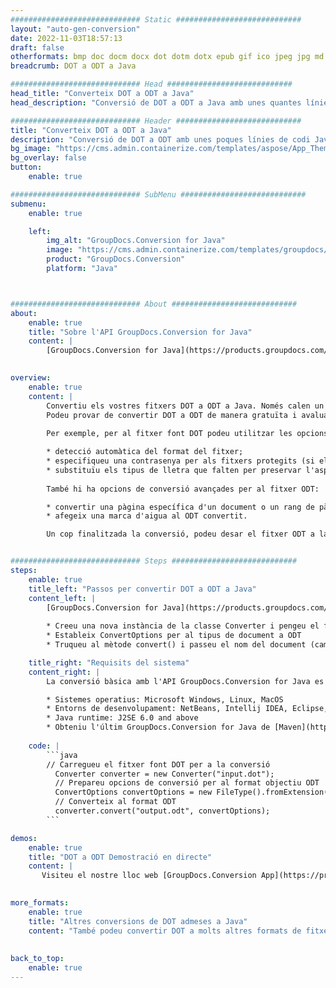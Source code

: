 ```yaml
---
############################# Static ############################
layout: "auto-gen-conversion"
date: 2022-11-03T18:57:13
draft: false
otherformats: bmp doc docm docx dot dotm dotx epub gif ico jpeg jpg md odt ott pdf png psd rtf tex tif tiff txt xps
breadcrumb: DOT a ODT a Java

############################# Head ############################
head_title: "Converteix DOT a ODT a Java"
head_description: "Conversió de DOT a ODT a Java amb unes quantes línies de codi. Converteix més de 160 formats de fitxer mitjançant l'API de conversió de documents de GroupDocs per a Java"

############################# Header ############################
title: "Converteix DOT a ODT a Java"
description: "Conversió de DOT a ODT amb unes poques línies de codi Java"
bg_image: "https://cms.admin.containerize.com/templates/aspose/App_Themes/V3/images/bg/header1.png"
bg_overlay: false
button:
    enable: true

############################# SubMenu ############################
submenu:
    enable: true

    left:
        img_alt: "GroupDocs.Conversion for Java"
        image: "https://cms.admin.containerize.com/templates/groupdocs/images/product-logos/90x90-noborder/groupdocs-conversion-java.png"
        product: "GroupDocs.Conversion"
        platform: "Java"



############################# About ############################
about:
    enable: true
    title: "Sobre l'API GroupDocs.Conversion for Java"
    content: |
        [GroupDocs.Conversion for Java](https://products.groupdocs.com/conversion/java/) és una API avançada de conversió de formats de fitxer per convertir entre formats d'imatge i documents populars com Microsoft Office, OpenDocument, PDF, HTML, correu electrònic, CAD. i molt més amb només unes poques línies de codi. L'API nativa detecta automàticament els formats dels documents originals i ofereix moltes opcions per personalitzar els documents convertits. Juntament amb la funció d'extreure informació d'un document, també admet la memòria cau dels resultats de la conversió al disc local de manera predeterminada. No obstant això, qualsevol tipus d'emmagatzematge de memòria cau pot ser compatible amb la implementació de les interfícies adequades: Amazon S3, Dropbox, Google Drive, Windows Azure, Reddis o qualsevol altre.
    

overview:
    enable: true
    content: |
        Convertiu els vostres fitxers DOT a ODT a Java. Només calen un parell de línies de codi Java a qualsevol plataforma que trieu, com ara Windows, Linux, macOS.
        Podeu provar de convertir DOT a ODT de manera gratuïta i avaluar la qualitat dels resultats de la conversió. Juntament amb els scripts de conversió de fitxers senzills, podeu provar opcions més sofisticades per carregar el fitxer font DOT i emmagatzemar la sortida ODT. 
        
        Per exemple, per al fitxer font DOT podeu utilitzar les opcions de càrrega següents:

        * detecció automàtica del format del fitxer;
        * especifiqueu una contrasenya per als fitxers protegits (si el format de fitxer ho admet);
        * substituïu els tipus de lletra que falten per preservar l'aspecte del document.
        
        També hi ha opcions de conversió avançades per al fitxer ODT:

        * convertir una pàgina específica d'un document o un rang de pàgines;
        * afegeix una marca d'aigua al ODT convertit.

        Un cop finalitzada la conversió, podeu desar el fitxer ODT a la ruta del fitxer local o a qualsevol emmagatzematge de tercers, com ara FTP, Amazon S3, Google Drive, Dropbox, etc. Tingueu en compte: per convertir DOT a ODT, no cal que instal·leu cap programari addicional, com ara MS Office, Open Office, Adobe Acrobat Reader, etc.


############################# Steps ############################
steps:
    enable: true
    title_left: "Passos per convertir DOT a ODT a Java"
    content_left: |
        [GroupDocs.Conversion for Java](https://products.groupdocs.com/conversion/java/) permet als desenvolupadors convertir fàcilment el fitxer DOT a ODT amb unes poques línies de codi.
        
        * Creeu una nova instància de la classe Converter i pengeu el fitxer DOT amb el camí complet
        * Estableix ConvertOptions per al tipus de document a ODT
        * Truqueu al mètode convert() i passeu el nom del document (camí complet) i el format (ODT) com a paràmetre

    title_right: "Requisits del sistema"
    content_right: |
        La conversió bàsica amb l'API GroupDocs.Conversion for Java es pot fer amb només unes poques línies de codi. Les nostres API són compatibles amb totes les plataformes i sistemes operatius principals. Abans d'executar el codi següent, assegureu-vos que teniu els següents requisits previs instal·lats al vostre sistema.

        * Sistemes operatius: Microsoft Windows, Linux, MacOS
        * Entorns de desenvolupament: NetBeans, Intellij IDEA, Eclipse, etc.
        * Java runtime: J2SE 6.0 and above
        * Obteniu l'últim GroupDocs.Conversion for Java de [Maven](https://repository.groupdocs.com/webapp/#/artifacts/browse/tree/General/repo/com/groupdocs/groupdocs-conversion)
         
    code: |
        ```java    
        // Carregueu el fitxer font DOT per a la conversió
          Converter converter = new Converter("input.dot");
          // Prepareu opcions de conversió per al format objectiu ODT
          ConvertOptions convertOptions = new FileType().fromExtension("odt").getConvertOptions();
          // Converteix al format ODT
          converter.convert("output.odt", convertOptions);
        ```

demos:
    enable: true
    title: "DOT a ODT Demostració en directe"
    content: |
       Visiteu el nostre lloc web [GroupDocs.Conversion App](https://products.groupdocs.app/conversion/family) i proveu ara la conversió de DOT a ODT. La demostració gratuïta té els següents avantatges
          

more_formats:
    enable: true
    title: "Altres conversions de DOT admeses a Java"
    content: "També podeu convertir DOT a molts altres formats de fitxer. Si us plau, consulteu la llista a continuació."
       
       
back_to_top:
    enable: true
---
```

